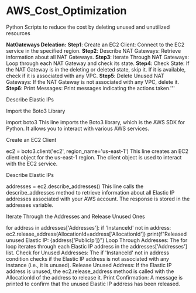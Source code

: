 # AWS_Cost_Optimization
Python Scripts to reduce the cost by deleting unused and unutilized resources

**NatGateways Deleation:**
**Step1**:
Create an EC2 Client: Connect to the EC2 service in the specified region.
**Step2**: 
Describe NAT Gateways: Retrieve information about all NAT Gateways.
**Step3**:
Iterate Through NAT Gateways: Loop through each NAT Gateway and check its state.
**Step4**:
Check State: If the NAT Gateway is in the deleting or deleted state, skip it. If it is available, check if it is associated with any VPC.
**Step5**:
Delete Unused NAT Gateways: If the NAT Gateway is not associated with any VPC, delete it.
**Step6**:
Print Messages: Print messages indicating the actions taken.'''


Describe Elastic IPs

Import the Boto3 Library

import boto3
This line imports the Boto3 library, which is the AWS SDK for Python. It allows you to interact with various AWS services.

Create an EC2 Client

ec2 = boto3.client('ec2', region_name='us-east-1')
This line creates an EC2 client object for the us-east-1 region. The client object is used to interact with the EC2 service.

Describe Elastic IPs

addresses = ec2.describe_addresses()
This line calls the describe_addresses method to retrieve information about all Elastic IP addresses associated with your AWS account. The response is stored in the addresses variable.

Iterate Through the Addresses and Release Unused Ones

for address in addresses['Addresses']:
    if 'InstanceId' not in address:
        ec2.release_address(AllocationId=address['AllocationId'])
        print(f"Released unused Elastic IP: {address['PublicIp']}")
Loop Through Addresses: The for loop iterates through each Elastic IP address in the addresses['Addresses'] list.
Check for Unused Addresses: The if 'InstanceId' not in address condition checks if the Elastic IP address is not associated with any instance (i.e., it is unused).
Release Unused Address: If the Elastic IP address is unused, the ec2.release_address method is called with the AllocationId of the address to release it.
Print Confirmation: A message is printed to confirm that the unused Elastic IP address has been released.
